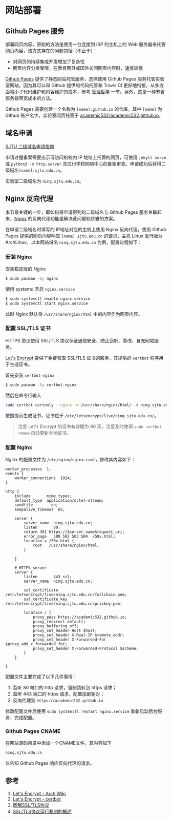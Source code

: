网站部署
=======

## Github Pages 服务

部署网页内容，原始的方法是使用一台连接到 ISP 的主机上的 Web 服务器来托管网页内容，该方式存在的问题包括（不止于）：
* 对网页的持续集成开发增加了复杂性
* 网页内容分发受限，在教育网外或国外访问网页内容时，速度较慢

[Github Pages](https://pages.github.com/) 提供了静态网站托管服务，选择使用 Github Pages 服务托管实验室网站，因为其可以和 Github 提供的代码托管和 Travis CI 更好地衔接，从多方面减小了代码维护和内容维护的成本，参考 [管理哲学](https://ning.sjtu.edu.cn/resources/dev/basic/git-vcs.html#管理哲学) 一节。另外，这是一种节省服务器带宽成本的方法。

Github Pages 需要创建一个名称为 `[name].github.io` 的仓库，其中 `[name]` 为 Github 账户名字。实验室网页托管于 [academic532/academic532.github.io](https://github.com/academic532/academic532.github.io)。

## 域名申请

[SJTU 二级域名申请指南](http://net.sjtu.edu.cn/wlfw/ym.htm)

申请过程备案需要出示可访问的校内 IP 地址上托管的网页，可使用 `jekyll serve` 或 `python3 -m http.server` 先应付学校网络中心的备案审查。申请成功后获得二级域名`[name].sjtu.edu.cn`。

实验室二级域名为 `ning.sjtu.edu.cn`。

## Nginx 反向代理

本节最关键的一步，即如何将申请得到的二级域名与 Github Pages 服务关联起来，[Nginx](http://nginx.org/) 的反向代理功能是解决此问题较优雅的方案。

在申请二级域名时填写的 IP地址对应的主机上使用 Nginx 反向代理，使用 Github Pages 提供的网页内容响应 `[name].sjtu.edu.cn` 的请求，主机 Linux 发行版为 ArchLinux，以本网站域名 `ning.sjtu.edu.cn` 为例，配置过程如下：

### 安装 Nginx

安装稳定版的 Nginx

```bash
$ sudo pacman -Sy nginx
```

使用 systemd 开启 `nginx.service`

```bash
$ sudo systemctl enable nginx.service
$ sudo systemctl start nginx.service
```

此时 Nginx 默认将 `/usr/share/nginx/html` 中的内容作为网页内容。

### 配置 SSL/TLS 证书

HTTPS 协议使用 SSL/TLS 协议保证通信安全，防止窃听、篡改、冒充网站服务。

[Let's Encrypt](https://certbot.eff.org/#arch-nginx) 提供了免费获取 SSL/TLS 证书的服务，其提供的 `certbot` 程序用于生成证书。

首先安装 `certbot-nginx`

```bash
$ sudo pacman -Sy certbot-nginx
```

然后在命令行输入

```bash
sudo certbot certonly --nginx -w /usr/share/nginx/html/ -d ning.sjtu.edu.cn
```

按照提示生成证书，证书位于 `/etc/letsencrypt/live/ning.sjtu.edu.cn/`。

> 注意 Let's Encrypt 的证书有效期为 90 天，注意及时使用 `sudo certbot renew` 自动更新本地证书。

### 配置 Nginx

Nginx 的配置文件为 `/etc/nginx/nginx.conf`，修改其内容如下：

```
worker_processes  1;
events {
    worker_connections  1024;
}

http {
    include       mime.types;
    default_type  application/octet-stream;
    sendfile        on;
    keepalive_timeout  65;

    server {
        server_name  ning.sjtu.edu.cn;
        listen       80;
        return 301 https://$server_name$request_uri;
        error_page   500 502 503 504  /50x.html;
        location = /50x.html {
            root   /usr/share/nginx/html;
        }

    }

    # HTTPS server
    server {
        listen       443 ssl;
        server_name  ning.sjtu.edu.cn;

        ssl_certificate      /etc/letsencrypt/live/ning.sjtu.edu.cn/fullchain.pem;
        ssl_certificate_key  /etc/letsencrypt/live/ning.sjtu.edu.cn/privkey.pem;

        location / {
            proxy_pass https://academic532.github.io;
            proxy_redirect default;
            proxy_buffering off;
            proxy_set_header Host $host;
            proxy_set_header X-Real-IP $remote_addr;
            proxy_set_header X-Forwarded-For $proxy_add_x_forwarded_for;
            proxy_set_header X-Forwarded-Protocol $scheme;
        }
    }

}
```

配置文件主要完成了以下几件事情：

1. 监听 80 端口的 http 请求，强制跳转到 https 请求；
2. 监听 443 端口的 https 请求，配置加密钥对；
3. 反向代理到 `https://academic532.github.io`

修改配置文件后使用 `sudo systemctl restart nginx.service` 重新启动后台服务，完成配置。

### Github Pages CNAME

在网站源码目录中添加一个CNAME文件，其内容如下

```bash
ning.sjtu.edu.cn 

```

以告知 Github Pages 响应反向代理的请求。

## 参考

1. [Let's Encrypt - Arch Wiki](https://wiki.archlinux.org/index.php/Let%E2%80%99s_Encrypt)
2. [Let's Encrypt - certbot](https://certbot.eff.org/#arch-nginx)
3. [图解SSL/TLS协议](http://www.ruanyifeng.com/blog/2014/09/illustration-ssl.html)
4. [SSL/TLS协议运行机制的概述](http://www.ruanyifeng.com/blog/2014/02/ssl_tls.html)
